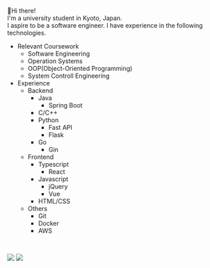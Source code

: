 :wave:Hi there!<br>
I'm a university student in Kyoto, Japan.<br>
I aspire to be a software engineer.
I have experience in the following technologies.
- Relevant Coursework
  - Software Engineering
  - Operation Systems
  - OOP(Object-Oriented Programming)
  - System Controll Engineering
- Experience
  - Backend
    - Java
      - Spring Boot
    - C/C++
    - Python
      - Fast API
      - Flask
    - Go
      - Gin
  - Frontend
    - Typescript
      - React
    - Javascript
      - jQuery
      - Vue
    - HTML/CSS
  - Others
    - Git
    - Docker
    - AWS

<br>

<a href="https://github.com/anuraghazra/github-readme-stats"></a>
<div align="left">
  <img src="https://github-readme-stats.vercel.app/api?username=Konippi&count_private=true&theme=noctis_minimus" />
  <img src="https://github-readme-stats.vercel.app/api/top-langs/?username=Konippi&layout=compact&theme=noctis_minimus" />
</div>

